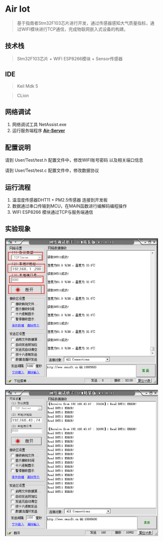 # Air Iot

> 基于指南者Stm32F103芯片进行开发，通过传感器感知大气质量指标，通过WIFI模块进行TCP通信，完成物联网嵌入式设备的构建。

## 技术栈

> Stm32F103芯片 + WIFI ESP8266模块 + Sensor传感器 

## IDE 

> Keil Mdk 5

> CLion

## 网络调试

1. 网络调试工具 NetAssist.exe
2. 运行服务端程序 **[Air-Server](https://github.com/kevinten10/Air-Server)**

## 配置说明

请到 User/Test/test.h 配置文件中，修改WIFI账号密码 以及相关端口信息

请到 User/Test/test.c 配置文件中，修改数据协议

## 运行流程

1. 温湿度传感器DHT11 + PM2.5传感器 连接到开发板
2. 数据通过串口传输到MCU，在MAIN函数进行编解码编程操作
3. WIFI ESP8266 模块通过TCP与服务端通信

## 实验现象

![传感器配置成功](实验现象/传感器配置.png)

![传感器未配置](实验现象/传感器未配置.png)